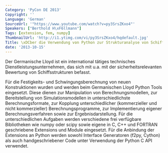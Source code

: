 ```yaml
---
Category: 'PyCon DE 2013'
Copyright: ''
Language: 'German'
SourceUrl: '"https://www.youtube.com/watch?v=py3SrsZKxo4"'
Speakers: ["Berthold H\xF6llmann"]
Tags: [extension, fem, numpy]
ThumbnailUrl: 'http://i1.ytimg.com/vi/py3SrsZKxo4/hqdefault.jpg'
Title: \xDCber die Verwendung von Python zur Strukturanalyse von Schiffen\
date: '2013-10-15'
---
```

Der Germanische Lloyd ist ein international tätiges technisches Dienstleistungsunternehmen, das sich mit u.a. mit der sicherheitsrelevanten Bewertung von Schiffsstrukturen befasst.

Für die Festigkeits- und Schwingungsberechnung von neuen Konstruktionen wurden und werden beim Germanischen Lloyd Python Tools eingesetzt. Diese dienen zur Manipulation von Berechnungsmodellen, zur Bereitstellung von Simulationsmodellen in unterschiedlichste Berechnungsformate, zur Kopplung unterschiedlicher (kommerzieller und nicht kommerzieller) Berechnungsprogramme, zur Implementierung eigener Berechnungsverfahren sowie zur Ergebnisdarstellung. Für die unterschiedlichen Aufgaben werden verschiedene frei verfügbare Bibliotheken wie numpy oder scipy sowie eigene in C, C++ und FORTRAN geschriebene Extensions und Module eingesetzt. Für die Anbindung der Extensions an Python werden sowohl Interface Generatoren (f2py, Cython) als auch handgeschriebener Code unter Verwendung der Python C API verwendet.